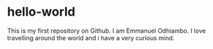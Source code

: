 # hello-world
This is my first repository on Github.
I am Emmanuel Odhiambo.
I love travelling around the world and i have a very curious mind.

